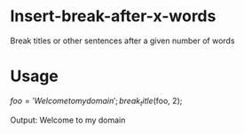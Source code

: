 # Insert-break-after-x-words
Break titles or other sentences after a given number of words

# Usage
$foo = 'Welcome to my domain';
break_title($foo, 2);

Output:
Welcome to
my domain
